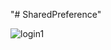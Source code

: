 "# SharedPreference" 


![login1](https://user-images.githubusercontent.com/49626225/93547318-ce1e6180-f932-11ea-9619-39106f4950ea.gif)

